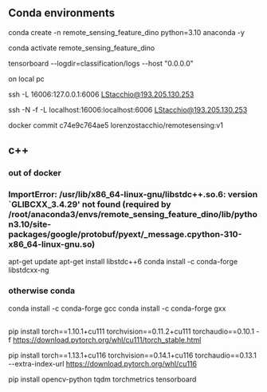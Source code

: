 ## Conda environments

conda create -n remote_sensing_feature_dino python=3.10 anaconda -y

conda activate remote_sensing_feature_dino

<!-- conda remove --name remote_sensing_feature_dino --all -->

tensorboard --logdir=classification/logs  --host "0.0.0.0"

on local pc

ssh -L 16006:127.0.0.1:6006 LStacchio@193.205.130.253

ssh -N -f -L localhost:16006:localhost:6006  LStacchio@193.205.130.253

docker commit c74e9c764ae5  lorenzostacchio/remotesensing:v1


## c++

### out of docker

### ImportError: /usr/lib/x86_64-linux-gnu/libstdc++.so.6: version `GLIBCXX_3.4.29' not found (required by /root/anaconda3/envs/remote_sensing_feature_dino/lib/python3.10/site-packages/google/protobuf/pyext/_message.cpython-310-x86_64-linux-gnu.so)
apt-get update
apt-get install libstdc++6
conda install -c conda-forge libstdcxx-ng

### otherwise conda
conda install -c conda-forge gcc
conda install -c conda-forge gxx

## 
pip install torch==1.10.1+cu111 torchvision==0.11.2+cu111 torchaudio==0.10.1 -f https://download.pytorch.org/whl/cu111/torch_stable.html


pip install torch==1.13.1+cu116 torchvision==0.14.1+cu116 torchaudio==0.13.1 --extra-index-url https://download.pytorch.org/whl/cu116

pip install opencv-python tqdm torchmetrics tensorboard